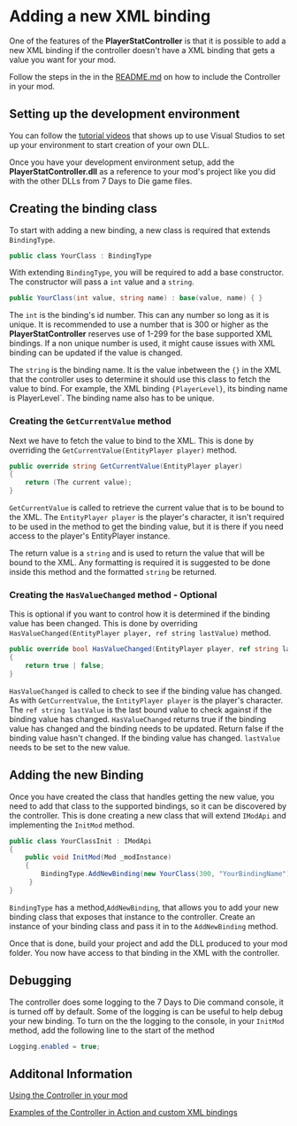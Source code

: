 # Adding a new XML binding

One of the features of the **PlayerStatController** is that it is possible to add a new
XML binding if the controller doesn't have a XML binding that gets a value you want
for your mod.

Follow the steps in the in the [README.md](../README.md) on how to include the Controller
in your mod.

## Setting up the development environment

You can follow the [tutorial videos](https://www.youtube.com/playlist?list=PLJeCuPbkcF5RhAOkX7ghThq7hIfZ5Ypgj) that shows up to use Visual Studios to set up your environment to start creation of your own DLL.

Once you have your development environment setup, add the **PlayerStatController.dll** as a reference to your mod's project like you did with the other DLLs from 7 Days to Die game files.

## Creating the binding class

To start with adding a new binding, a new class is required that extends `BindingType`.

```C#
public class YourClass : BindingType
```

With extending `BindingType`, you will be required to add a base constructor. The constructor will
pass a `int` value and a `string`.

```C#
public YourClass(int value, string name) : base(value, name) { }
```

The `int` is the binding's id number. This can any number so long as it is unique. It is recommended to use a number that
is 300 or higher as the **PlayerStatController** reserves use of 1-299 for the base supported XML bindings. If a non
unique number is used, it might cause issues with XML binding can be updated if the value is changed.

The `string` is the binding name. It is the value inbetween the `{}` in the XML that the controller uses to determine it
should use this class to fetch the value to bind. For example, the XML binding `{PlayerLevel}`, its binding name is
PlayerLevel`. The binding name also has to be unique.

### Creating the `GetCurrentValue` method

Next we have to fetch the value to bind to the XML. This is done by overriding the `GetCurrentValue(EntityPlayer player)`
method.

```C#
public override string GetCurrentValue(EntityPlayer player)
{
    return (The current value);
}
```

`GetCurrentValue` is called to retrieve the current value that is to be bound to the XML.
The `EntityPlayer player` is the player's character, it isn't required to be used in the method to get the
binding value, but it is there if you need access to the player's EntityPlayer instance.

The return value is a `string` and is used to return the value that will be bound to the XML. Any formatting is required
it is suggested to be done inside this method and the formatted `string` be returned.


### Creating the `HasValueChanged` method - Optional

This is optional if you want to control how it is determined if the binding value has been changed. This is done by overriding
`HasValueChanged(EntityPlayer player, ref string lastValue)` method.

```C#
public override bool HasValueChanged(EntityPlayer player, ref string lastValue)
{
    return true | false;
}
```

`HasValueChanged` is called to check to see if the binding value has changed. As with `GetCurrentValue`, the
`EntityPlayer player` is the player's character. The `ref string lastValue` is the last bound value to check against
if the binding value has changed. `HasValueChanged` returns true if the binding value has changed and the binding needs to be
updated. Return false if the binding value hasn't changed. If the binding value has changed. `lastValue` needs to be set to
the new value.


## Adding the new Binding

Once you have created the class that handles getting the new value, you need to add that class to the supported bindings, so
it can be discovered by the controller. This is done creating a new class that will extend `IModApi` and implementing the
`InitMod` method.

```C#
public class YourClassInit : IModApi
{
    public void InitMod(Mod _modInstance)
    {
        BindingType.AddNewBinding(new YourClass(300, "YourBindingName"));
     }
}
```

`BindingType` has a method,`AddNewBinding`, that allows you to add your new binding class that exposes that instance to the controller. Create an instance of your binding class and pass it in to the `AddNewBinding` method.

Once that is done, build your project and add the DLL produced to your mod folder. You now have access to that binding in the
XML with the controller.


## Debugging

The controller does some logging to the 7 Days to Die command console, it is turned off by default. Some of the logging is can
be useful to help debug your new binding. To turn on the the logging to the console, in your `InitMod` method, add the following line to the start of the method

```C#
Logging.enabled = true;
```

## Additonal Information

[Using the Controller in your mod](ControllerUsage.md)

[Examples of the Controller in Action and custom XML bindings](PlayerStatControllerExample/)